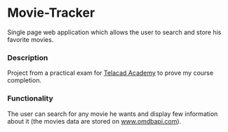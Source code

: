 # Movie-Tracker

Single page web application which allows the user to search and store his favorite movies.

### Description

Project from a practical exam for [Telacad Academy](https://www.telacad.ro/) to prove my course completion.

### Functionality
The user can search for any movie he wants and display few information about it (the movies data are stored on www.omdbapi.com).
